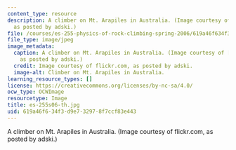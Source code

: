 ```yaml
---
content_type: resource
description: A climber on Mt. Arapiles in Australia. (Image courtesy of flickr.com,
  as posted by adski.)
file: /courses/es-255-physics-of-rock-climbing-spring-2006/619a46f634f3d9e732978f7ccf83e443_es-255s06-th.jpg
file_type: image/jpeg
image_metadata:
  caption: A climber on Mt. Arapiles in Australia. (Image courtesy of [flickr.com](http://flickr.com/),
    as posted by adski.)
  credit: Image courtesy of flickr.com, as posted by adski.
  image-alt: Climber on Mt. Arapiles in Australia.
learning_resource_types: []
license: https://creativecommons.org/licenses/by-nc-sa/4.0/
ocw_type: OCWImage
resourcetype: Image
title: es-255s06-th.jpg
uid: 619a46f6-34f3-d9e7-3297-8f7ccf83e443
---
```

A climber on Mt. Arapiles in Australia. (Image courtesy of flickr.com, as posted by adski.)